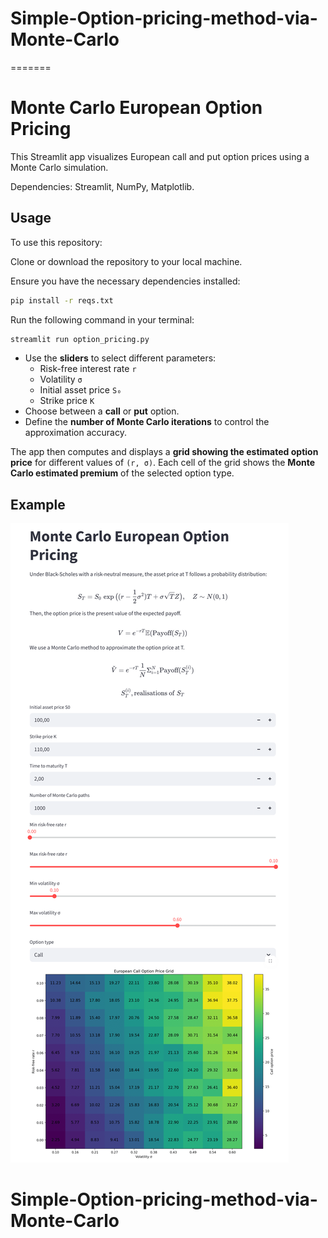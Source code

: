 # Simple-Option-pricing-method-via-Monte-Carlo
=======
# Monte Carlo European Option Pricing

This Streamlit app visualizes European call and put option prices using a Monte Carlo simulation. 

Dependencies: Streamlit, NumPy, Matplotlib.

## Usage
To use this repository:

Clone or download the repository to your local machine.

Ensure you have the necessary dependencies installed:
```bash
pip install -r reqs.txt
```

Run the following command in your terminal:
```bash
streamlit run option_pricing.py
```
- Use the **sliders** to select different parameters:  
  - Risk-free interest rate `r`  
  - Volatility `σ`  
  - Initial asset price `S₀`  
  - Strike price `K`  
- Choose between a **call** or **put** option.  
- Define the **number of Monte Carlo iterations** to control the approximation accuracy.

The app then computes and displays a **grid showing the estimated option price** for different values of `(r, σ)`. Each cell of the grid shows the **Monte Carlo estimated premium** of the selected option type.

## Example

![Monte Carlo Option Pricing App](img_option_pricing.png)
# Simple-Option-pricing-method-via-Monte-Carlo
